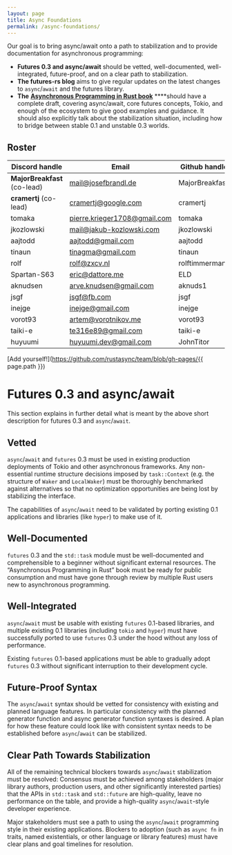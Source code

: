 ```yaml
---
layout: page
title: Async Foundations
permalink: /async-foundations/
---
```


Our goal is to bring async/await onto a path to stabilization and to provide documentation for asynchronous programming:

- **Futures 0.3 and async/await** should be vetted, well-documented, well-integrated, future-proof, and on a clear path to stabilization.
- **The futures-rs blog** aims to give regular updates on the latest changes to `async`/`await` and the futures library.
- **The** [**Asynchronous Programming in Rust book**](https://rust-lang.github.io/async-book/) ****should have a complete draft, covering async/await, core futures concepts, Tokio, and enough of the ecosystem to give good examples and guidance. It should also explicitly talk about the stabilization situation, including how to bridge between stable 0.1 and unstable 0.3 worlds.

## Roster

| **Discord handle** | **Email**                    | **Github handle** |
| ------------------ | ---------------------------- | ----------------- |
| **MajorBreakfast** (co-lead)     | mail@josefbrandl.de          | MajorBreakfast    |
| **cramertj** (co-lead)          | cramertj@google.com          | cramertj          |
| tomaka             | pierre.krieger1708@gmail.com | tomaka            |
| jkozlowski         | mail@jakub-kozlowski.com     | jkozlowski        |
| aajtodd            | aajtodd@gmail.com            | aajtodd           |
| tinaun             | tinagma@gmail.com            | tinaun            |
| rolf               | rolf@zxcv.nl                 | rolftimmermans    |
| Spartan-S63        | eric@dattore.me              | ELD               |
| aknudsen           | arve.knudsen@gmail.com       | aknuds1           |
| jsgf | jsgf@fb.com | jsgf |
| inejge | inejge@gmail.com | inejge |
| vorot93            | artem@vorotnikov.me          | vorot93           |
| taiki-e            | te316e89@gmail.com           | taiki-e           |
| huyuumi            | huyuumi.dev@gmail.com        | JohnTitor         |

[Add yourself!](https://github.com/rustasync/team/blob/gh-pages/{{ page.path }})

# Futures 0.3 and async/await

This section explains in further detail what is meant by the above short description for futures 0.3 and `async`/`await`.

## Vetted

`async`/`await` and `futures` 0.3 must be used in existing production deployments of Tokio and other asynchronous frameworks. Any non-essential runtime structure decisions imposed by `task::Context` (e.g. the structure of `Waker` and `LocalWaker`) must be thoroughly benchmarked against alternatives so that no optimization opportunities are being lost by stabilizing the interface.

The capabilities of `async`/`await` need to be validated by porting existing 0.1 applications and libraries (like `hyper`) to make use of it.

## Well-Documented

 `futures` 0.3 and the `std::task` module must be well-documented and comprehensible to a beginner without significant external resources. The “Asynchronous Programming in Rust” book must be ready for public consumption and must have gone through review by multiple Rust users new to asynchronous programming.

## Well-Integrated

`async`/`await` must be usable with existing `futures` 0.1-based libraries, and multiple existing 0.1 libraries (including `tokio` and `hyper`) must have successfully ported to use `futures` 0.3 under the hood without any loss of performance.

Existing `futures` 0.1-based applications must be able to gradually adopt `futures` 0.3 without significant interruption to their development cycle.

## Future-Proof Syntax

The `async`/`await` syntax should be vetted for consistency with existing and planned language features. In particular consistency with the planned generator function and async generator function syntaxes is desired. A plan for how these feature could look like with consistent syntax needs to be established before `async`/`await` can be stabilized.

## Clear Path Towards Stabilization

All of the remaining technical blockers towards `async`/`await` stabilization must be resolved:
Consensus must be achieved among stakeholders (major library authors, production users, and other significantly interested parties) that the APIs in `std::task` and `std::future` are high-quality, leave no performance on the table, and provide a high-quality `async`/`await`-style developer experience.

Major stakeholders must see a path to using the `async`/`await` programming style in their existing applications. Blockers to adoption (such as `async fn` in traits, named existentials, or other language or library features) must have clear plans and goal timelines for resolution.
